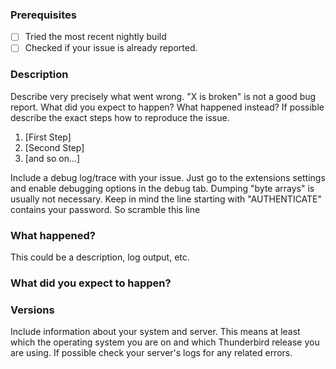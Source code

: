 ### Prerequisites
 * [ ] Tried the most recent nightly build
 * [ ] Checked if your issue is already reported.
 
### Description
 
Describe very precisely what went wrong. "X is broken" is not a good bug report. What did you expect to happen? What happened instead? If possible describe the exact steps how to reproduce the issue.

1. [First Step]
2. [Second Step]
3. [and so on...]

Include a debug log/trace with your issue. Just go to the extensions settings and enable debugging options in the debug tab. Dumping "byte arrays" is usually not necessary. Keep in mind the line starting with "AUTHENTICATE" contains your password. So scramble this line

### What happened? 
This could be a description, log output, etc.

### What did you expect to happen?


### Versions
Include information about your system and server. This means at least which the operating system you are on and which Thunderbird release you are using. If possible check your server's logs for any related errors.

